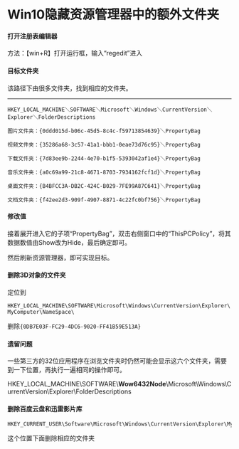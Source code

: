 # Win10隐藏资源管理器中的额外文件夹


#### 打开注册表编辑器

方法：【win+R】打开运行框，输入“regedit”进入

#### 目标文件夹

该路径下由很多文件夹，找到相应的文件夹。

------

`HKEY_LOCAL_MACHINE＼SOFTWARE＼Microsoft＼Windows＼CurrentVersion＼Explorer＼FolderDescriptions`

```
图片文件夹：{0ddd015d-b06c-45d5-8c4c-f59713854639}＼PropertyBag

视频文件夹：{35286a68-3c57-41a1-bbb1-0eae73d76c95}＼PropertyBag

下载文件夹：{7d83ee9b-2244-4e70-b1f5-5393042af1e4}＼PropertyBag

音乐文件夹：{a0c69a99-21c8-4671-8703-7934162fcf1d}＼PropertyBag

桌面文件夹：{B4BFCC3A-DB2C-424C-B029-7FE99A87C641}＼PropertyBag

文档文件夹：{f42ee2d3-909f-4907-8871-4c22fc0bf756}＼PropertyBag
```

#### 修改值

接着展开进入它的子项“PropertyBag”，双击右侧窗口中的“ThisPCPolicy”，将其数据数值由Show改为Hide，最后确定即可。

然后刷新资源管理器，即可实现目标。

#### 删除3D对象的文件夹

定位到

`HKEY_LOCAL_MACHINE\SOFTWARE\Microsoft\Windows\CurrentVersion\Explorer\MyComputer\NameSpace\`

删除`{0DB7E03F-FC29-4DC6-9020-FF41B59E513A}`

#### 遗留问题

一些第三方的32位应用程序在浏览文件夹时仍然可能会显示这六个文件夹，需要到一下位置，再执行一遍相同的操作即可。

HKEY_LOCAL_MACHINE\SOFTWARE\\**Wow6432Node**\Microsoft\Windows\CurrentVersion\Explorer\FolderDescriptions

#### 删除百度云盘和迅雷影片库

```
HKEY_CURRENT_USER\Software\Microsoft\Windows\CurrentVersion\Explorer\MyComputer\NameSpace\
```

这个位置下面删除相应的文件夹